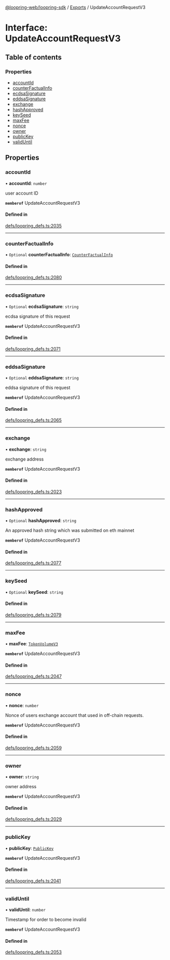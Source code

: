 [@loopring-web/loopring-sdk](../README.md) / [Exports](../modules.md) / UpdateAccountRequestV3

# Interface: UpdateAccountRequestV3

## Table of contents

### Properties

- [accountId](UpdateAccountRequestV3.md#accountid)
- [counterFactualInfo](UpdateAccountRequestV3.md#counterfactualinfo)
- [ecdsaSignature](UpdateAccountRequestV3.md#ecdsasignature)
- [eddsaSignature](UpdateAccountRequestV3.md#eddsasignature)
- [exchange](UpdateAccountRequestV3.md#exchange)
- [hashApproved](UpdateAccountRequestV3.md#hashapproved)
- [keySeed](UpdateAccountRequestV3.md#keyseed)
- [maxFee](UpdateAccountRequestV3.md#maxfee)
- [nonce](UpdateAccountRequestV3.md#nonce)
- [owner](UpdateAccountRequestV3.md#owner)
- [publicKey](UpdateAccountRequestV3.md#publickey)
- [validUntil](UpdateAccountRequestV3.md#validuntil)

## Properties

### accountId

• **accountId**: `number`

user account ID

**`memberof`** UpdateAccountRequestV3

#### Defined in

[defs/loopring_defs.ts:2035](https://github.com/Loopring/loopring_sdk/blob/fd60be9/src/defs/loopring_defs.ts#L2035)

___

### counterFactualInfo

• `Optional` **counterFactualInfo**: [`CounterFactualInfo`](CounterFactualInfo.md)

#### Defined in

[defs/loopring_defs.ts:2080](https://github.com/Loopring/loopring_sdk/blob/fd60be9/src/defs/loopring_defs.ts#L2080)

___

### ecdsaSignature

• `Optional` **ecdsaSignature**: `string`

ecdsa signature of this request

**`memberof`** UpdateAccountRequestV3

#### Defined in

[defs/loopring_defs.ts:2071](https://github.com/Loopring/loopring_sdk/blob/fd60be9/src/defs/loopring_defs.ts#L2071)

___

### eddsaSignature

• `Optional` **eddsaSignature**: `string`

eddsa signature of this request

**`memberof`** UpdateAccountRequestV3

#### Defined in

[defs/loopring_defs.ts:2065](https://github.com/Loopring/loopring_sdk/blob/fd60be9/src/defs/loopring_defs.ts#L2065)

___

### exchange

• **exchange**: `string`

exchange address

**`memberof`** UpdateAccountRequestV3

#### Defined in

[defs/loopring_defs.ts:2023](https://github.com/Loopring/loopring_sdk/blob/fd60be9/src/defs/loopring_defs.ts#L2023)

___

### hashApproved

• `Optional` **hashApproved**: `string`

An approved hash string which was submitted on eth mainnet

**`memberof`** UpdateAccountRequestV3

#### Defined in

[defs/loopring_defs.ts:2077](https://github.com/Loopring/loopring_sdk/blob/fd60be9/src/defs/loopring_defs.ts#L2077)

___

### keySeed

• `Optional` **keySeed**: `string`

#### Defined in

[defs/loopring_defs.ts:2079](https://github.com/Loopring/loopring_sdk/blob/fd60be9/src/defs/loopring_defs.ts#L2079)

___

### maxFee

• **maxFee**: [`TokenVolumeV3`](TokenVolumeV3.md)

**`memberof`** UpdateAccountRequestV3

#### Defined in

[defs/loopring_defs.ts:2047](https://github.com/Loopring/loopring_sdk/blob/fd60be9/src/defs/loopring_defs.ts#L2047)

___

### nonce

• **nonce**: `number`

Nonce of users exchange account that used in off-chain requests.

**`memberof`** UpdateAccountRequestV3

#### Defined in

[defs/loopring_defs.ts:2059](https://github.com/Loopring/loopring_sdk/blob/fd60be9/src/defs/loopring_defs.ts#L2059)

___

### owner

• **owner**: `string`

owner address

**`memberof`** UpdateAccountRequestV3

#### Defined in

[defs/loopring_defs.ts:2029](https://github.com/Loopring/loopring_sdk/blob/fd60be9/src/defs/loopring_defs.ts#L2029)

___

### publicKey

• **publicKey**: [`PublicKey`](PublicKey.md)

**`memberof`** UpdateAccountRequestV3

#### Defined in

[defs/loopring_defs.ts:2041](https://github.com/Loopring/loopring_sdk/blob/fd60be9/src/defs/loopring_defs.ts#L2041)

___

### validUntil

• **validUntil**: `number`

Timestamp for order to become invalid

**`memberof`** UpdateAccountRequestV3

#### Defined in

[defs/loopring_defs.ts:2053](https://github.com/Loopring/loopring_sdk/blob/fd60be9/src/defs/loopring_defs.ts#L2053)
